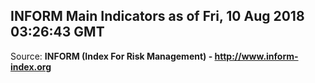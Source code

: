 ## INFORM Main Indicators as of Fri, 10 Aug 2018 03:26:43 GMT

Source: **INFORM (Index For Risk Management) - http://www.inform-index.org**